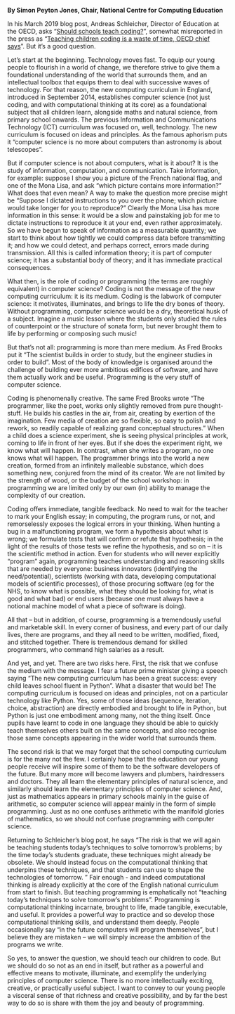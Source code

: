 **By Simon Peyton Jones, Chair, National Centre for Computing Education**

In his March 2019 blog post, Andreas Schleicher, Director of Education at the OECD, asks “[Should schools teach coding?](https://www.linkedin.com/pulse/should-schools-teach-coding-andreas-schleicher/)”, somewhat misreported in the press as “[Teaching children coding is a waste of time, OECD chief says](https://www.telegraph.co.uk/education/2019/02/21/teaching-children-coding-waste-time-oecd-chief-says/)”. But it’s a good question.

Let’s start at the beginning. Technology moves fast. To equip our young people to flourish in a world of change, we therefore strive to give them a foundational understanding of the world that surrounds them, and an intellectual toolbox that equips them to deal with successive waves of technology. For that reason, the new computing curriculum in England, introduced in September 2014, establishes computer science (not just coding, and with computational thinking at its core) as a foundational subject that all children learn, alongside maths and natural science, from primary school onwards.  The previous Information and Communications Technology (ICT) curriculum was focused on, well, technology. The new curriculum is focused on ideas and principles.  As the famous aphorism puts it “computer science is no more about computers than astronomy is about telescopes”.

But if computer science is not about computers, what is it about?  It is the study of information, computation, and communication. Take information, for example: suppose I show you a picture of the French national flag, and one of the Mona Lisa, and ask “which picture contains more information?” What does that even mean? A way to make the question more precise might be “Suppose I dictated instructions to you over the phone; which picture would take longer for you to reproduce?” Clearly the Mona Lisa has more information in this sense: it would be a slow and painstaking job for me to dictate instructions to reproduce it at your end, even rather approximately.  So we have begun to speak of information as a measurable quantity; we start to think about how tightly we could compress data before transmitting it; and how we could detect, and perhaps correct, errors made during transmission.  All this is called information theory; it is part of computer science; it has a substantial body of theory; and it has immediate practical consequences.

What then, is the role of coding or programming (the terms are roughly equivalent) in computer science? Coding is not the message of the new computing curriculum: it is its medium. Coding is the labwork of computer science: it motivates, illuminates, and brings to life the dry bones of theory. Without programming, computer science would be a dry, theoretical husk of a subject.  Imagine a music lesson where the students only studied the rules of counterpoint or the structure of sonata form, but never brought them to life by performing or composing such music!

But that’s not all: programming is more than mere medium. As Fred Brooks put it “The scientist builds in order to study, but the engineer studies in order to build”.   Most of the body of knowledge is organised around the challenge of building ever more ambitious edifices of software, and have them actually work and be useful. Programming is the very stuff of computer science.

Coding is phenomenally creative.  The same Fred Brooks wrote “The programmer, like the poet, works only slightly removed from pure thought-stuff. He builds his castles in the air, from air, creating by exertion of the imagination. Few media of creation are so flexible, so easy to polish and rework, so readily capable of realizing grand conceptual structures.” When a child does a science experiment, she is seeing physical principles at work, coming to life in front of her eyes. But if she does the experiment right, we know what will happen.  In contrast, when she writes a program, no one knows what will happen.  The programmer brings into the world a new creation, formed from an infinitely malleable substance, which does something new, conjured from the mind of its creator.  We are not limited by the strength of wood, or the budget of the school workshop: in programming we are limited only by our own (in) ability to manage the complexity of our creation.

Coding offers immediate, tangible feedback.  No need to wait for the teacher to mark your English essay; in computing, the program runs, or not, and remorselessly exposes the logical errors in your thinking.   When hunting a bug in a malfunctioning program, we form a hypothesis about what is wrong; we formulate tests that will confirm or refute that hypothesis; in the light of the results of those tests we refine the hypothesis, and so on – it is the scientific method in action. Even for students who will never explicitly “program” again, programming teaches understanding and reasoning skills that are needed by everyone: business innovators (identifying the need/potential), scientists (working with data, developing computational models of scientific processes), of those procuring software (eg for the NHS, to know what is possible, what they should be looking for, what is good and what bad) or end users (because one must always have a notional machine model of what a piece of software is doing).

All that – but in addition, of course, programming is a tremendously useful and marketable skill.  In every corner of business, and every part of our daily lives, there are programs, and they all need to be written, modified, fixed, and stitched together. There is tremendous demand for skilled programmers, who command high salaries as a result.

And yet, and yet. There are two risks here.  First, the risk that we confuse the medium with the message.  I fear a future prime minister giving a speech saying “The new computing curriculum has been a great success: every child leaves school fluent in Python”. What a disaster that would be!  The computing curriculum is focused on ideas and principles, not on a particular technology like Python. Yes, some of those ideas (sequence, iteration, choice, abstraction) are directly embodied and brought to life in Python, but Python is just one embodiment among many, not the thing itself. Once pupils have learnt to code in one language they should be able to quickly teach themselves others built on the same concepts, and also recognise those same concepts appearing in the wider world that surrounds them.

The second risk is that we may forget that the school computing curriculum is for the many not the few. I certainly hope that the education our young people receive will inspire some of them to be the software developers of the future. But many more will become lawyers and plumbers, hairdressers and doctors.  They all learn the elementary principles of natural science, and similarly should learn the elementary principles of computer science.  And, just as mathematics appears in primary schools mainly in the guise of arithmetic, so computer science will appear mainly in the form of simple programming. Just as no one confuses arithmetic with the manifold glories of mathematics, so we should not confuse programming with computer science.

Returning to Schleicher’s blog post, he says “The risk is that we will again be teaching students today’s techniques to solve tomorrow’s problems; by the time today’s students graduate, these techniques might already be obsolete. We should instead focus on the computational thinking that underpins these techniques, and that students can use to shape the technologies of tomorrow. ” Fair enough - and indeed computational thinking is already explicitly at the core of the English national curriculum from start to finish.  But teaching programming is emphatically not “teaching today’s techniques to solve tomorrow’s problems”. Programming is computational thinking incarnate, brought to life, made tangible, executable, and useful.  It provides a powerful way to practice and so develop those computational thinking skills, and understand them deeply. People occasionally say “in the future computers will program themselves”, but I believe they are mistaken – we will simply increase the ambition of the programs we write.

So yes, to answer the question, we should teach our children to code. But we should do so not as an end in itself, but rather as a powerful and effective means to motivate, illuminate, and exemplify the underlying principles of computer science.   There is no more intellectually exciting, creative, or practically useful subject. I want to convey to our young people a visceral sense of that richness and creative possibility, and by far the best way to do so is share with them the joy and beauty of programming.
